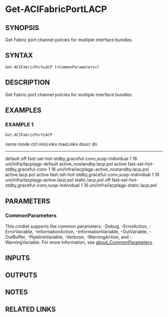 ﻿---
external help file: ACI-PoSH-help.xml
Module Name: ACI-PoSH
online version:
schema: 2.0.0
---

# Get-ACIFabricPortLACP

## SYNOPSIS
Get Fabric port channel polcies for multiple interface bundles.

## SYNTAX

```
Get-ACIFabricPortLACP [<CommonParameters>]
```

## DESCRIPTION
Get Fabric port channel polcies for multiple interface bundles.

## EXAMPLES

### EXAMPLE 1
```
Get-ACIFabricPortLACP
```

name                      mode   ctrl                                             minLinks maxLinks descr dn
----                      ----   ----                                             -------- -------- ----- --
default                   off    fast-sel-hot-stdby,graceful-conv,susp-individual 1        16             uni/infra/lacplagp-default
active_nostandby.lacp.pol active fast-sel-hot-stdby,graceful-conv                 1        16             uni/infra/lacplagp-active_nostandby.lacp.pol
active.lacp.pol           active fast-sel-hot-stdby,graceful-conv,susp-individual 1        16             uni/infra/lacplagp-active.lacp.pol
static.lacp.pol           off    fast-sel-hot-stdby,graceful-conv,susp-individual 1        16             uni/infra/lacplagp-static.lacp.pol

## PARAMETERS

### CommonParameters
This cmdlet supports the common parameters: -Debug, -ErrorAction, -ErrorVariable, -InformationAction, -InformationVariable, -OutVariable, -OutBuffer, -PipelineVariable, -Verbose, -WarningAction, and -WarningVariable. For more information, see [about_CommonParameters](http://go.microsoft.com/fwlink/?LinkID=113216).

## INPUTS

## OUTPUTS

## NOTES

## RELATED LINKS
